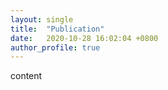 ```yaml
---
layout: single
title:  "Publication"
date:   2020-10-28 16:02:04 +0800
author_profile: true
---
```

content